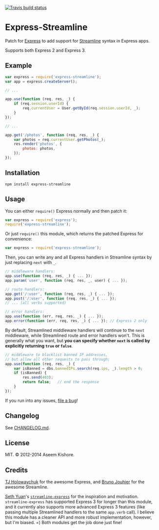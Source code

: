 [![Travis build status](https://travis-ci.org/aseemk/express-streamline.png?branch=master)](https://travis-ci.org/aseemk/express-streamline)

# Express-Streamline

Patch for [Express](http://expressjs.com/) to add support for
[Streamline](https://github.com/Sage/streamlinejs) syntax in Express apps.

Supports both Express 2 and Express 3.

## Example

```js
var express = require('express-streamline');
var app = express.createServer();

// ...

app.use(function (req, res, _) {
    if (req.session.userId) {
        req.currentUser = User.getById(req.session.userId, _);
    }
});

// ...

app.get('/photos', function (req, res, _) {
    var photos = req.currentUser.getPhotos(_);
    res.render('photos', {
        photos: photos,
    });
});
```

## Installation

```
npm install express-streamline
```

## Usage

You can either `require()` Express normally and then patch it:

```js
var express = require('express');
require('express-streamline');
```

Or just `require()` this module, which returns the patched Express for
convenience:

```js
var express = require('express-streamline');
```

Then, you can write any and all Express handlers in Streamline syntax by just
replacing `next` with `_`.

```js
// middleware handlers:
app.use(function (req, res, _) { ... });
app.param('user', function (req, res, _, user) { ... });

// route handlers:
app.get('/:user', function (req, res, _) { ... });
app.post('/:user', function (req, res, _) { ... });
// ... (all verbs supported)

// error handlers:
app.use(function (err, req, res, _) { ... });
app.error(function (err, req, res, _) { ... }); // Express 2 only
```

By default, Streamlined middleware handlers will continue to the `next`
middleware, while Streamlined route and error handlers won't.
This is generally what you want, but **you can specify whether `next` is
called by explicitly returning `true` or `false`**.

```js
// middleware to blacklist banned IP addresses,
// but allow all other requests to pass through:
app.use(function (req, res, _) {
    var isBanned = dbs.bannedIPs.search(req.ips, _).length > 0;
    if (isBanned) {
        res.send(403);
        return false;   // end the response
    }
});
```

If you run into any issues, [file a bug](https://github.com/aseemk/express-streamline/issues/)!

## Changelog

See [CHANGELOG.md](./CHANGELOG.md).

## License

MIT. &copy; 2012-2014 Aseem Kishore.

## Credits

[TJ Holowaychuk](https://github.com/visionmedia) for the awesome Express, and
[Bruno Jouhier](https://github.com/bjouhier) for the awesome Streamline.

[Seth Yuan](https://github.com/sethyuan)'s
[`streamline-express`](https://github.com/sethyuan/streamline-express) for the
inspiration and motivation.
`streamline-express` has supported Express 3 for longer than this module, and
it currently also supports more advanced Express 3 features (like passing
multiple Streamlined handlers to the same `app.verb` call).
I believe this module has a cleaner API and more robust implementation,
however, but I'm biased. =) Both modules get the job done just fine!
